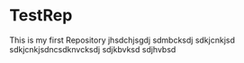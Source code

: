 # TestRep
This is my first Repository
jhsdchjsgdj
sdmbcksdj
sdkjcnkjsd
sdkjcnkjsdncsdknvcksdj sdjkbvksd sdjhvbsd 
